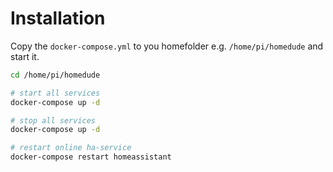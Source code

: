 # Installation

Copy the `docker-compose.yml` to you homefolder e.g. `/home/pi/homedude` and start it.

```bash
cd /home/pi/homedude

# start all services
docker-compose up -d

# stop all services
docker-compose up -d

# restart online ha-service
docker-compose restart homeassistant

```